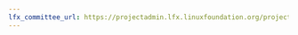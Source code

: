 ```yaml
---
lfx_committee_url: https://projectadmin.lfx.linuxfoundation.org/project/a0941000002wBymAAE/collaboration/committees/163b26f7-a49b-40a3-89bb-e0592296c003
---
```

